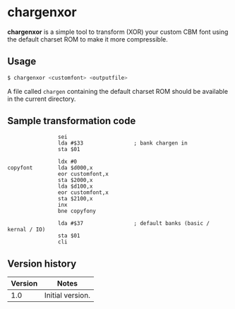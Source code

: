 chargenxor
==========

**chargenxor** is a simple tool to transform (XOR) your custom CBM font using
the default charset ROM to make it more compressible.



Usage
-----

````bash
$ chargenxor <customfont> <outputfile>
````

A file called `chargen` containing the default charset ROM should be available
in the current directory.



Sample transformation code
--------------------------

````6510
                sei
                lda #$33                ; bank chargen in
                sta $01

                ldx #0
copyfont        lda $d000,x
                eor customfont,x
                sta $2000,x
                lda $d100,x
                eor customfont,x
                sta $2100,x
                inx
                bne copyfony

                lda #$37                ; default banks (basic / kernal / IO)
                sta $01
                cli
````



Version history
---------------


Version | Notes
--------|-----------------------------------------------
    1.0 | Initial version.
